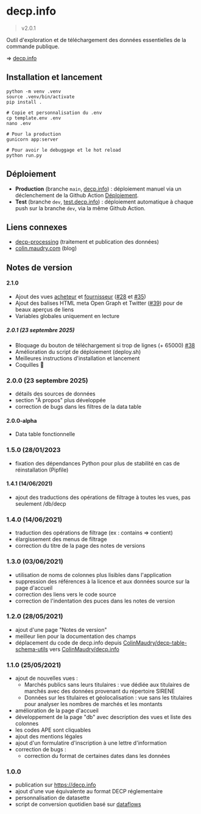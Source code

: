 # decp.info

> v2.0.1

Outil d'exploration et de téléchargement des données essentielles de la commande publique.

=> [decp.info](https://decp.info)

## Installation et lancement

```shell
python -m venv .venv
source .venv/bin/activate
pip install .

# Copie et personnalisation du .env
cp template.env .env
nano .env

# Pour la production
gunicorn app:server

# Pour avoir le debuggage et le hot reload
python run.py
```

## Déploiement

- **Production** (branche `main`, [decp.info](https://decp.info)) : déploiement manuel via un déclenchement de la Github Action [Déploiement](https://github.com/ColinMaudry/decp.info/actions/workflows/deploy.yaml).
- **Test** (branche `dev`, [test.decp.info](https://test.decp.info)) : déploiement automatique à chaque push sur la branche `dev`, via la même Github Action.

## Liens connexes

- [decp-processing](https://github.com/ColinMaudry/decp-processing) (traitement et publication des données)
- [colin.maudry.com](https://colin.maudry.com) (blog)

## Notes de version

#### 2.1.0

- Ajout des vues [acheteur](https://decp.info/acheteurs/24350013900189) et [fournisseur](https://decp.info/fournisseurs/51903758414786) ([#28](https://github.com/ColinMaudry/decp.info/issues/28) et [#35](https://github.com/ColinMaudry/decp.info/issues/35))
- Ajout des balises HTML meta Open Graph et Twitter ([#39](https://github.com/ColinMaudry/decp.info/issues/39)) pour de beaux aperçus de liens
- Variables globales uniquement en lecture

##### 2.0.1 (23 septembre 2025)

- Bloquage du bouton de téléchargement si trop de lignes (+ 65000) [#38](https://github.com/ColinMaudry/decp.info/issues/38)
- Amélioration du script de déploiement (deploy.sh)
- Meilleures instructions d'installation et lancement
- Coquilles 🐚

### 2.0.0 (23 septembre 2025)

- détails des sources de données
- section "À propos" plus développée
- correction de bugs dans les filtres de la data table

#### 2.0.0-alpha

- Data table fonctionnelle

### 1.5.0 (28/01/2023

- fixation des dépendances Python pour plus de stabilité en cas de réinstallation (Pipfile)

#### 1.4.1 (14/06/2021)

- ajout des traductions des opérations de filtrage à toutes les vues, pas seulement /db/decp

### 1.4.0 (14/06/2021)

- traduction des opérations de filtrage (ex : contains => contient)
- élargissement des menus de filtrage
- correction du titre de la page des notes de versions

### 1.3.0 (03/06/2021)

- utilisation de noms de colonnes plus lisibles dans l'application
- suppression des références à la licence et aux données source sur la page d'accueil
- correction des liens vers le code source
- correction de l'indentation des puces dans les notes de version

### 1.2.0 (28/05/2021)

- ajout d'une page "Notes de version"
- meilleur lien pour la documentation des champs
- déplacement du code de decp.info depuis [ColinMaudry/decp-table-schema-utils](https://github.com/ColinMaudry/decp-table-schema-utils) vers [ColinMaudry/decp.info](https://github.com/ColinMaudry/decp.info)

### 1.1.0 (25/05/2021)

- ajout de nouvelles vues :
  - Marchés publics sans leurs titulaires : vue dédiée aux titulaires de marchés avec des données provenant du répertoire SIRENE
  - Données sur les titulaires et géolocalisation : vue sans les titulaires pour analyser les nombres de marchés et les montants
- amélioration de la page d'accueil
- développement de la page "db" avec description des vues et liste des colonnes
- les codes APE sont cliquables
- ajout des mentions légales
- ajout d'un formulatire d'inscription à une lettre d'information
- correction de bugs :
  - correction du format de certaines dates dans les données

### 1.0.0

- publication sur https://decp.info
- ajout d'une vue équivalente au format DECP réglementaire
- personnalisation de datasette
- script de conversion quotidien basé sur [dataflows](https://github.com/datahq/dataflows)

